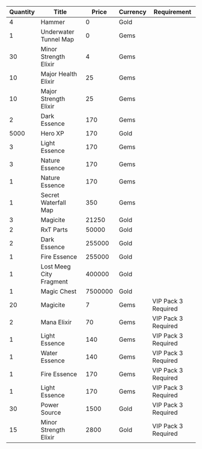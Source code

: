 | Quantity | Title | Price | Currency |  Requirement |
| -------- | ----- | ----- | -------- |  ----------- |
| 4 | Hammer | 0 | Gold |  |
| 1 | Underwater Tunnel Map | 0 | Gems |  |
| 30 | Minor Strength Elixir | 4 | Gems |  |
| 10 | Major Health Elixir | 25 | Gems |  |
| 10 | Major Strength Elixir | 25 | Gems |  |
| 2 | Dark Essence | 170 | Gems |  |
| 5000 | Hero XP | 170 | Gold |  |
| 3 | Light Essence | 170 | Gems |  |
| 3 | Nature Essence | 170 | Gems |  |
| 1 | Nature Essence | 170 | Gems |  |
| 1 | Secret Waterfall Map | 350 | Gems |  |
| 3 | Magicite | 21250 | Gold |  |
| 2 | RxT Parts | 50000 | Gold |  |
| 2 | Dark Essence | 255000 | Gold |  |
| 1 | Fire Essence | 255000 | Gold |  |
| 1 | Lost Meeg City Fragment | 400000 | Gold |  |
| 1 | Magic Chest | 7500000 | Gold |  |
| 20 | Magicite | 7 | Gems | VIP Pack 3 Required |
| 2 | Mana Elixir | 70 | Gems | VIP Pack 3 Required |
| 1 | Light Essence | 140 | Gems | VIP Pack 3 Required |
| 1 | Water Essence | 140 | Gems | VIP Pack 3 Required |
| 1 | Fire Essence | 170 | Gems | VIP Pack 3 Required |
| 1 | Light Essence | 170 | Gems | VIP Pack 3 Required |
| 30 | Power Source | 1500 | Gold | VIP Pack 3 Required |
| 15 | Minor Strength Elixir | 2800 | Gold | VIP Pack 3 Required |
